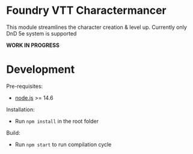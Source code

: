 # Foundry VTT Charactermancer

This module streamlines the character creation & level up. Currently only DnD 5e system is supported

**WORK IN PROGRESS**

# Development

Pre-requisites:
- [node.js](https://nodejs.org/en/) >= 14.6

Installation:
- Run `npm install` in the root folder

Build:
- Run `npm start` to run compilation cycle
